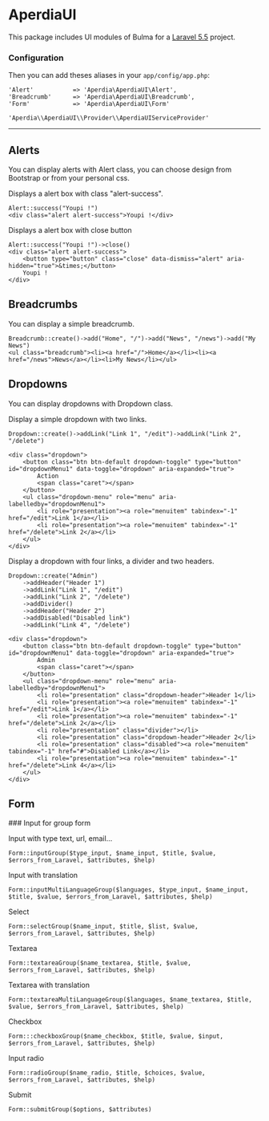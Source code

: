 # AperdiaUI

This package includes UI modules of Bulma for a [Laravel 5.5](http://www.laravel.com) project.

### Configuration

Then you can add theses aliases in your `app/config/app.php`:

    'Alert'           => 'Aperdia\AperdiaUI\Alert',
    'Breadcrumb'      => 'Aperdia\AperdiaUI\Breadcrumb',
    'Form'            => 'Aperdia\AperdiaUI\Form'

    'Aperdia\\AperdiaUI\\Provider\\AperdiaUIServiceProvider'

---

## Alerts

You can display alerts with Alert class, you can choose design from Bootstrap or from your personal css.

Displays a alert box with class "alert-success".

    Alert::success("Youpi !")
    <div class="alert alert-success">Youpi !</div>

Displays a alert box with close button

    Alert::success("Youpi !")->close()
    <div class="alert alert-success">
        <button type="button" class="close" data-dismiss="alert" aria-hidden="true">&times;</button>
        Youpi !
    </div>

## Breadcrumbs

You can display a simple breadcrumb.

    Breadcrumb::create()->add("Home", "/")->add("News", "/news")->add("My News")
    <ul class="breadcrumb"><li><a href="/">Home</a></li><li><a href="/news">News</a></li><li>My News</li></ul>

## Dropdowns

You can display dropdowns with Dropdown class.

Display a simple dropdown with two links.

    Dropdown::create()->addLink("Link 1", "/edit")->addLink("Link 2", "/delete")

    <div class="dropdown">
        <button class="btn btn-default dropdown-toggle" type="button" id="dropdownMenu1" data-toggle="dropdown" aria-expanded="true">
            Action
            <span class="caret"></span>
        </button>
        <ul class="dropdown-menu" role="menu" aria-labelledby="dropdownMenu1">
            <li role="presentation"><a role="menuitem" tabindex="-1" href="/edit">Link 1</a></li>
            <li role="presentation"><a role="menuitem" tabindex="-1" href="/delete">Link 2</a></li>
        </ul>
    </div>

Display a dropdown with four links, a divider and two headers.

    Dropdown::create("Admin")
        ->addHeader("Header 1")
        ->addLink("Link 1", "/edit")
        ->addLink("Link 2", "/delete")
        ->addDivider()
        ->addHeader("Header 2")
        ->addDisabled("Disabled link")
        ->addLink("Link 4", "/delete")

    <div class="dropdown">
        <button class="btn btn-default dropdown-toggle" type="button" id="dropdownMenu1" data-toggle="dropdown" aria-expanded="true">
            Admin
            <span class="caret"></span>
        </button>
        <ul class="dropdown-menu" role="menu" aria-labelledby="dropdownMenu1">
            <li role="presentation" class="dropdown-header">Header 1</li>
            <li role="presentation"><a role="menuitem" tabindex="-1" href="/edit">Link 1</a></li>
            <li role="presentation"><a role="menuitem" tabindex="-1" href="/delete">Link 2</a></li>
            <li role="presentation" class="divider"></li>
            <li role="presentation" class="dropdown-header">Header 2</li>
            <li role="presentation" class="disabled"><a role="menuitem" tabindex="-1" href="#">Disabled Link</a></li>
            <li role="presentation"><a role="menuitem" tabindex="-1" href="/delete">Link 4</a></li>
        </ul>
    </div>

## Form

### Input for group form

Input with type text, url, email...

    Form::inputGroup($type_input, $name_input, $title, $value, $errors_from_Laravel, $attributes, $help)

Input with translation

    Form::inputMultiLanguageGroup($languages, $type_input, $name_input, $title, $value, $errors_from_Laravel, $attributes, $help)

Select

    Form::selectGroup($name_input, $title, $list, $value, $errors_from_Laravel, $attributes, $help)

Textarea

    Form::textareaGroup($name_textarea, $title, $value, $errors_from_Laravel, $attributes, $help)

Textarea with translation

    Form::textareaMultiLanguageGroup($languages, $name_textarea, $title, $value, $errors_from_Laravel, $attributes, $help)

Checkbox

    Form:::checkboxGroup($name_checkbox, $title, $value, $input, $errors_from_Laravel, $attributes, $help)

Input radio

    Form::radioGroup($name_radio, $title, $choices, $value, $errors_from_Laravel, $attributes, $help)

Submit

    Form::submitGroup($options, $attributes)
